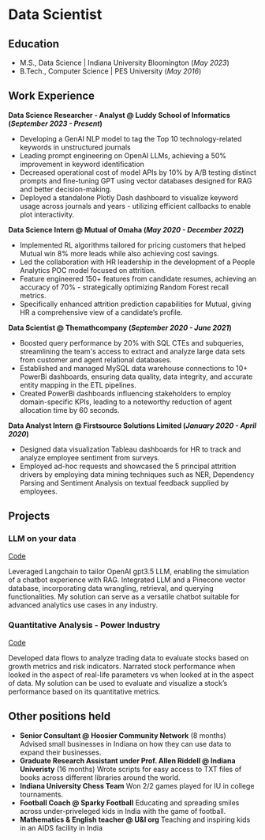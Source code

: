 # Data Scientist

## Education
- M.S., Data Science	| Indiana University Bloomington (_May 2023_)	 			        		
- B.Tech., Computer Science | PES University  (_May 2016_)

## Work Experience
**Data Science Researcher - Analyst @ Luddy School of Informatics (_September 2023 - Present_)**
- Developing a GenAI NLP model to tag the Top 10 technology-related keywords in unstructured journals
- Leading prompt engineering on OpenAI LLMs, achieving a 50% improvement in keyword identification
- Decreased operational cost of model APIs by 10% by A/B testing distinct prompts and fine-tuning GPT using vector databases designed for RAG and better decision-making.
- Deployed a standalone Plotly Dash dashboard to visualize keyword usage across journals and years - utilizing efficient callbacks to enable plot interactivity.

**Data Science Intern @ Mutual of Omaha (_May 2020 - December 2022_)**
- Implemented RL algorithms tailored for pricing customers that helped Mutual win 8% more leads while also achieving cost savings.
- Led the collaboration with HR leadership in the development of a People Analytics POC model focused on attrition.
- Feature engineered 150+ features from candidate resumes, achieving an accuracy of 70% - strategically optimizing Random Forest recall metrics.
- Specifically enhanced attrition prediction capabilities for Mutual, giving HR a comprehensive view of a candidate’s profile.

**Data Scientist @ Themathcompany (_September 2020 - June 2021_)**
- Boosted query performance by 20% with SQL CTEs and subqueries, streamlining the team's access to extract and analyze large data sets from customer and agent relational databases.
- Established and managed MySQL data warehouse connections to 10+ PowerBi dashboards, ensuring data quality, data integrity, and accurate entity mapping in the ETL pipelines. 
- Created PowerBi dashboards influencing stakeholders to employ domain-specific KPIs, leading to a noteworthy reduction of agent allocation time by 60 seconds.

**Data Analyst Intern @ Firstsource Solutions Limited (_January 2020 - April 2020_)**
- Designed data visualization Tableau dashboards for HR to track and analyze employee sentiment from surveys.
- Employed ad-hoc requests and showcased the 5 principal attrition drivers by employing data mining techniques such as NER, Dependency Parsing and Sentiment Analysis on textual feedback supplied by employees.

## Projects
### LLM on your data
[Code](https://github.com/theamar961/LLMOnYourData)

Leveraged Langchain to tailor OpenAI gpt3.5 LLM, enabling the simulation of a chatbot experience with RAG. Integrated LLM and a Pinecone vector database, incorporating data wrangling, retrieval, and querying functionalities. My solution can serve as a versatile chatbot suitable for advanced analytics use cases in any industry.


### Quantitative Analysis - Power Industry
[Code](https://github.com/theamar961/Financial-Data-Science)

Developed data flows to analyze trading data to evaluate stocks based on growth metrics and risk indicators. Narrated stock performance when looked in the aspect of real-life parameters vs when looked at in the aspect of data. My solution can be used to evaluate and visualize a stock’s performance based on its quantitative metrics.



## Other positions held
- **Senior Consultant @ Hoosier Community Network** (8 months)    
  Advised small businesses in Indiana on how they can use data to expand their businesses. 
- **Graduate Research Assistant under Prof. Allen Riddell @ Indiana Univeristy** (16 months)
  Wrote scripts for easy access to TXT files of books across different libraries around the world.
- **Indiana University Chess Team**
  Won 2/2 games played for IU in college tournaments. 
- **Football Coach @ Sparky Football**
  Educating and spreading smiles across under-priveleged kids in India with the game of football.
- **Mathematics & English teacher @ U&I org**
  Teaching and inspiring kids in an AIDS facility in India



